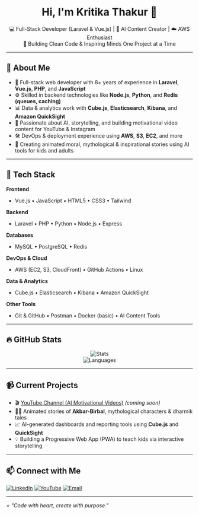 <h1 align="center">Hi, I'm Kritika Thakur 👋</h1>

<p align="center">
  💻 Full-Stack Developer (Laravel & Vue.js) | 🎥 AI Content Creator | ☁️ AWS Enthusiast <br/>
  🧠 Building Clean Code & Inspiring Minds One Project at a Time
</p>

---

## 🚀 About Me

- 🔧 Full-stack web developer with 8+ years of experience in **Laravel**, **Vue.js**, **PHP**, and **JavaScript**
- ⚙️ Skilled in backend technologies like **Node.js**, **Python**, and **Redis (queues, caching)**
- 📊 Data & analytics work with **Cube.js**, **Elasticsearch**, **Kibana**, and **Amazon QuickSight**
- 🧠 Passionate about AI, storytelling, and building motivational video content for YouTube & Instagram
- 🛠️ DevOps & deployment experience using **AWS**, **S3**, **EC2**, and more
- 🧒 Creating animated moral, mythological & inspirational stories using AI tools for kids and adults

---

## 💼 Tech Stack

**Frontend**
- Vue.js • JavaScript • HTML5 • CSS3 • Tailwind

**Backend**
- Laravel • PHP • Python • Node.js • Express

**Databases**
- MySQL • PostgreSQL • Redis

**DevOps & Cloud**
- AWS (EC2, S3, CloudFront) • GitHub Actions • Linux

**Data & Analytics**
- Cube.js • Elasticsearch • Kibana • Amazon QuickSight

**Other Tools**
- Git & GitHub • Postman • Docker (basic) • AI Content Tools

---

## 🔥 GitHub Stats

<p align="center">
  <img src="https://github-readme-stats.vercel.app/api?username=yourusername&show_icons=true&theme=tokyonight" alt="Stats" />
  <br/>
  <img src="https://github-readme-stats.vercel.app/api/top-langs/?username=yourusername&layout=compact&theme=tokyonight" alt="Languages" />
</p>

---

## 📹 Current Projects

- 🎬 [YouTube Channel (AI Motivational Videos)](https://www.youtube.com) *(coming soon)*
- 🧙‍♂️ Animated stories of **Akbar-Birbal**, mythological characters & dharmik tales
- 📈 AI-generated dashboards and reporting tools using **Cube.js** and **QuickSight**
- 💡 Building a Progressive Web App (PWA) to teach kids via interactive storytelling

---

## 📫 Connect with Me

[![LinkedIn](https://img.shields.io/badge/LinkedIn-blue?style=flat&logo=linkedin)](https://linkedin.com/in/yourprofile)
[![YouTube](https://img.shields.io/badge/YouTube-red?style=flat&logo=youtube)](https://youtube.com/yourchannel)
[![Email](https://img.shields.io/badge/Email-grey?style=flat&logo=gmail)](mailto:youremail@example.com)

---

⭐️ *"Code with heart, create with purpose."*
